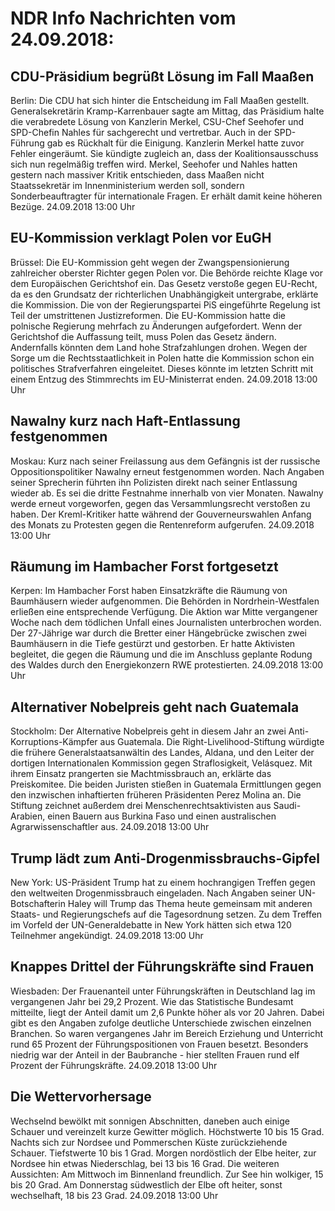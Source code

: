 # NDR Info Nachrichten vom 24.09.2018:


## CDU-Präsidium begrüßt Lösung im Fall Maaßen
Berlin: Die CDU hat sich hinter die Entscheidung im Fall Maaßen gestellt. Generalsekretärin Kramp-Karrenbauer sagte am Mittag, das Präsidium halte die verabredete Lösung von Kanzlerin Merkel, CSU-Chef Seehofer und SPD-Chefin Nahles für sachgerecht und vertretbar. Auch in der SPD-Führung gab es Rückhalt für die Einigung. Kanzlerin Merkel hatte zuvor Fehler eingeräumt. Sie kündigte zugleich an, dass der Koalitionsausschuss sich nun regelmäßig treffen wird. Merkel, Seehofer und Nahles hatten gestern nach massiver Kritik entschieden, dass Maaßen nicht Staatssekretär im Innenministerium werden soll, sondern Sonderbeauftragter für internationale Fragen. Er erhält damit keine höheren Bezüge. 24.09.2018 13:00 Uhr 

## EU-Kommission verklagt Polen vor EuGH
Brüssel: Die EU-Kommission geht wegen der Zwangspensionierung zahlreicher oberster Richter gegen Polen vor. Die Behörde reichte Klage vor dem Europäischen Gerichtshof ein. Das Gesetz verstoße gegen EU-Recht, da es den Grundsatz der richterlichen Unabhängigkeit untergrabe, erklärte die Kommission. Die von der Regierungspartei PiS eingeführte Regelung ist Teil der umstrittenen Justizreformen. Die EU-Kommission hatte die polnische Regierung mehrfach zu Änderungen aufgefordert. Wenn der Gerichtshof die Auffassung teilt, muss Polen das Gesetz ändern. Andernfalls könnten dem Land hohe Strafzahlungen drohen. Wegen der Sorge um die Rechtsstaatlichkeit in Polen hatte die Kommission schon ein politisches Strafverfahren eingeleitet. Dieses könnte im letzten Schritt mit einem Entzug des Stimmrechts im EU-Ministerrat enden. 24.09.2018 13:00 Uhr 

## Nawalny kurz nach Haft-Entlassung festgenommen
Moskau: Kurz nach seiner Freilassung aus dem Gefängnis ist der russische Oppositionspolitiker Nawalny erneut festgenommen worden. Nach Angaben seiner Sprecherin führten ihn Polizisten direkt nach seiner Entlassung wieder ab. Es sei die dritte Festnahme innerhalb von vier Monaten. Nawalny werde erneut vorgeworfen, gegen das Versammlungsrecht verstoßen zu haben. Der Kreml-Kritiker hatte während der Gouverneurswahlen Anfang des Monats zu Protesten gegen die Rentenreform aufgerufen. 24.09.2018 13:00 Uhr 

## Räumung im Hambacher Forst fortgesetzt
Kerpen: Im Hambacher Forst haben Einsatzkräfte die Räumung von Baumhäusern wieder aufgenommen. Die Behörden in Nordrhein-Westfalen erließen eine entsprechende Verfügung. Die Aktion war Mitte vergangener Woche nach dem tödlichen Unfall eines Journalisten unterbrochen worden. Der 27-Jährige war durch die Bretter einer Hängebrücke zwischen zwei Baumhäusern in die Tiefe gestürzt und gestorben. Er hatte Aktivisten begleitet, die gegen die Räumung und die im Anschluss geplante Rodung des Waldes durch den Energiekonzern RWE protestierten. 24.09.2018 13:00 Uhr 

## Alternativer Nobelpreis geht nach Guatemala
Stockholm: Der Alternative Nobelpreis geht in diesem Jahr an zwei Anti-Korruptions-Kämpfer aus Guatemala. Die Right-Livelihood-Stiftung würdigte die frühere Generalstaatsanwältin des Landes, Aldana, und den Leiter der dortigen Internationalen Kommission gegen Straflosigkeit, Velásquez. Mit ihrem Einsatz prangerten sie Machtmissbrauch an, erklärte das Preiskomitee. Die beiden Juristen stießen in Guatemala Ermittlungen gegen den inzwischen inhaftierten früheren Präsidenten Perez Molina an. Die Stiftung zeichnet außerdem drei Menschenrechtsaktivisten aus Saudi-Arabien, einen Bauern aus Burkina Faso und einen australischen Agrarwissenschaftler aus. 24.09.2018 13:00 Uhr 

## Trump lädt zum Anti-Drogenmissbrauchs-Gipfel
New York:	US-Präsident Trump hat zu einem hochrangigen Treffen gegen den weltweiten Drogenmissbrauch eingeladen. Nach Angaben seiner UN-Botschafterin Haley will Trump das Thema heute gemeinsam mit anderen Staats- und Regierungschefs auf die Tagesordnung setzen. Zu dem Treffen im Vorfeld der UN-Generaldebatte in New York hätten sich etwa 120 Teilnehmer angekündigt. 24.09.2018 13:00 Uhr 

## Knappes Drittel der Führungskräfte sind Frauen
Wiesbaden: Der Frauenanteil unter Führungskräften in Deutschland lag im vergangenen Jahr bei 29,2 Prozent. Wie das Statistische Bundesamt mitteilte, liegt der Anteil damit um 2,6 Punkte höher als vor 20 Jahren. Dabei gibt es den Angaben zufolge deutliche Unterschiede zwischen einzelnen Branchen. So waren vergangenes Jahr im Bereich Erziehung und Unterricht rund 65 Prozent der Führungspositionen von Frauen besetzt. Besonders niedrig war der Anteil in der Baubranche - hier stellten Frauen rund elf Prozent der Führungskräfte. 24.09.2018 13:00 Uhr 

## Die Wettervorhersage
Wechselnd bewölkt mit sonnigen Abschnitten, daneben auch einige Schauer und vereinzelt kurze Gewitter möglich. Höchstwerte 10 bis 15 Grad. Nachts sich zur Nordsee und Pommerschen Küste zurückziehende Schauer. Tiefstwerte 10 bis 1 Grad. Morgen nordöstlich der Elbe heiter, zur Nordsee hin etwas Niederschlag, bei 13 bis 16 Grad. Die weiteren Aussichten: Am Mittwoch im Binnenland freundlich. Zur See hin wolkiger, 15 bis 20 Grad. Am Donnerstag südwestlich der Elbe oft heiter, sonst wechselhaft, 18 bis 23 Grad. 24.09.2018 13:00 Uhr 
